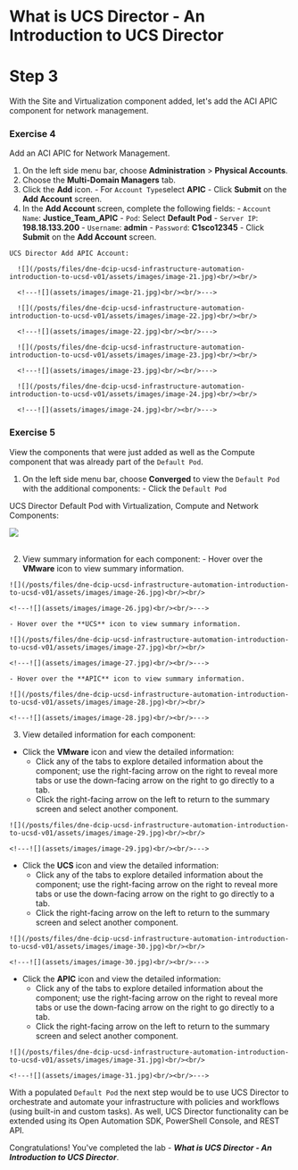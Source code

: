 # What is UCS Director - An Introduction to UCS Director

# Step 3
With the Site and Virtualization component added, let's add the ACI APIC component for network management.

### Exercise 4
Add an ACI APIC for Network Management.

  1. On the left side menu bar, choose **Administration** > **Physical Accounts**.
  2. Choose the **Multi-Domain Managers** tab.
  3. Click the **Add** icon.
    - For `Account Type`select **APIC**
    - Click **Submit** on the **Add Account** screen.
  4. In the **Add Account** screen, complete the following fields:
    - `Account Name`: **Justice_Team_APIC**
    - `Pod`: Select **Default Pod**
    - `Server IP`: **198.18.133.200**
    - `Username`: **admin**
    - `Password`: **C1sco12345**
    - Click **Submit** on the **Add Account** screen.

    UCS Director Add APIC Account:

      ![](/posts/files/dne-dcip-ucsd-infrastructure-automation-introduction-to-ucsd-v01/assets/images/image-21.jpg)<br/><br/>

      <!---![](assets/images/image-21.jpg)<br/><br/>--->

      ![](/posts/files/dne-dcip-ucsd-infrastructure-automation-introduction-to-ucsd-v01/assets/images/image-22.jpg)<br/><br/>

      <!---![](assets/images/image-22.jpg)<br/><br/>--->

      ![](/posts/files/dne-dcip-ucsd-infrastructure-automation-introduction-to-ucsd-v01/assets/images/image-23.jpg)<br/><br/>

      <!---![](assets/images/image-23.jpg)<br/><br/>--->

      ![](/posts/files/dne-dcip-ucsd-infrastructure-automation-introduction-to-ucsd-v01/assets/images/image-24.jpg)<br/><br/>

      <!---![](assets/images/image-24.jpg)<br/><br/>--->

### Exercise 5
View the components that were just added as well as the Compute component that was already part of the `Default Pod`.

  1. On the left side menu bar, choose **Converged** to view the `Default Pod` with the additional components:
    - Click the `Default Pod`

  UCS Director Default Pod with Virtualization, Compute and Network Components:

  ![](/posts/files/dne-dcip-ucsd-infrastructure-automation-introduction-to-ucsd-v01/assets/images/image-25.jpg)<br/><br/>

  <!---![](assets/images/image-25.jpg)<br/><br/>--->

  2. View summary information for each component:
    - Hover over the **VMware** icon to view summary information.

    ![](/posts/files/dne-dcip-ucsd-infrastructure-automation-introduction-to-ucsd-v01/assets/images/image-26.jpg)<br/><br/>

    <!---![](assets/images/image-26.jpg)<br/><br/>--->

    - Hover over the **UCS** icon to view summary information.

    ![](/posts/files/dne-dcip-ucsd-infrastructure-automation-introduction-to-ucsd-v01/assets/images/image-27.jpg)<br/><br/>

    <!---![](assets/images/image-27.jpg)<br/><br/>--->

    - Hover over the **APIC** icon to view summary information.

    ![](/posts/files/dne-dcip-ucsd-infrastructure-automation-introduction-to-ucsd-v01/assets/images/image-28.jpg)<br/><br/>

    <!---![](assets/images/image-28.jpg)<br/><br/>--->

  3. View detailed information for each component:  

   - Click the **VMware** icon and view the detailed information:
     - Click any of the tabs to explore detailed information about the component; use the right-facing arrow on the right to reveal more tabs or use the down-facing arrow on the right to go directly to a tab.
     - Click the right-facing arrow on the left to return to the summary screen and select another component.

    ![](/posts/files/dne-dcip-ucsd-infrastructure-automation-introduction-to-ucsd-v01/assets/images/image-29.jpg)<br/><br/>

    <!---![](assets/images/image-29.jpg)<br/><br/>--->

   - Click the **UCS** icon and view the detailed information:
     - Click any of the tabs to explore detailed information about the component; use the right-facing arrow on the right to reveal more tabs or use the down-facing arrow on the right to go directly to a tab.
     - Click the right-facing arrow on the left to return to the summary screen and select another component.

    ![](/posts/files/dne-dcip-ucsd-infrastructure-automation-introduction-to-ucsd-v01/assets/images/image-30.jpg)<br/><br/>

    <!---![](assets/images/image-30.jpg)<br/><br/>--->

   - Click the **APIC** icon and view the detailed information:
     - Click any of the tabs to explore detailed information about the component; use the right-facing arrow on the right to reveal more tabs or use the down-facing arrow on the right to go directly to a tab.
     - Click the right-facing arrow on the left to return to the summary screen and select another component.

    ![](/posts/files/dne-dcip-ucsd-infrastructure-automation-introduction-to-ucsd-v01/assets/images/image-31.jpg)<br/><br/>

    <!---![](assets/images/image-31.jpg)<br/><br/>--->

With a populated `Default Pod` the next step would be to use UCS Director to orchestrate and automate your infrastructure with policies and workflows (using built-in and custom tasks). As well, UCS Director functionality can be extended using its Open Automation SDK, PowerShell Console, and REST API.

Congratulations! You've completed the lab - ***What is UCS Director - An Introduction to UCS Director***.
